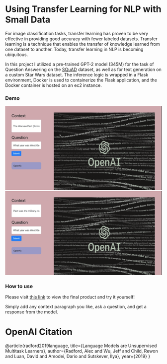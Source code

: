 # Using Transfer Learning for NLP with Small Data

For image classification tasks, transfer learning has proven to be very effective in providing good accuracy with fewer labeled datasets. Transfer learning is a technique that enables the transfer of knowledge learned from one dataset to another. Today, transfer learning in NLP is becoming ubiquitous. 

In this project I utilized a pre-trained GPT-2 model (345M) for the task of Question Answering on the [SQuAD](https://rajpurkar.github.io/SQuAD-explorer/) dataset, as well as for text generation on a custom Star Wars dataset. The inference logic is wrapped in a Flask environment, Docker is used to containerize the Flask application, and the Docker container is hosted on an ec2 instance.

### Demo

![Demo](https://github.com/mattjacobs23/transferNLP/blob/main/gifs/gpt2_recording1.gif)
![Demo](https://github.com/mattjacobs23/transferNLP/blob/main/gifs/gpt2_recording2.gif)

### How to use

Please visit [this link](http://ec2-18-216-18-180.us-east-2.compute.amazonaws.com/) to view the final product and try it yourself!

Simply add any context paragraph you like, ask a question, and get a response from the model.


# OpenAI Citation
@article{radford2019language,
  title={Language Models are Unsupervised Multitask Learners},
  author={Radford, Alec and Wu, Jeff and Child, Rewon and Luan, David and Amodei, Dario and Sutskever, Ilya},
  year={2019}
}
